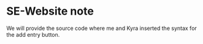 # SE-Website note

We will provide the source code where me and Kyra inserted the syntax for the add entry button. 

